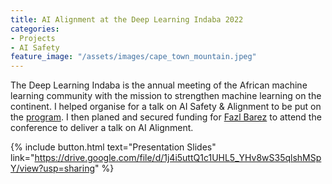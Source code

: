 ```yaml
---
title: AI Alignment at the Deep Learning Indaba 2022
categories:
- Projects
- AI Safety
feature_image: "/assets/images/cape_town_mountain.jpeg"
---
```


The Deep Learning Indaba is the annual meeting of the African machine learning community with the mission to strengthen machine learning on the continent. I helped organise for a talk on AI Safety & Alignment to be put on the [program](https://deeplearningindaba.com/2022/indaba/programme/). I then planed and secured funding for [Fazl Barez](https://www.linkedin.com/in/fbarez/) to attend the conference to deliver a talk on AI Alignment. 

{% include button.html text="Presentation Slides" link="https://drive.google.com/file/d/1j4i5uttQ1c1UHL5_YHv8wS35qlshMSpY/view?usp=sharing" %}